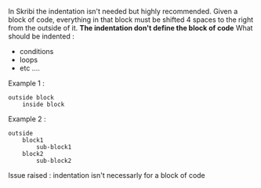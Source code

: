 In Skribi the indentation isn't needed but highly recommended.
Given a block of code, everything in that block must be shifted 4 spaces to the right from the outside of it. **The indentation don't define the block of code**
What should be indented :
- conditions
- loops
- etc ....

Example 1 :
```skribi
outside block
    inside block
```

Example 2 :
```skribi
outside
    block1
	    sub-block1
	block2
	    sub-block2
```

Issue raised : indentation isn't necessarly for a block of code

